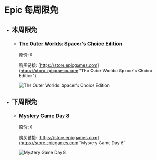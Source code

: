 # Epic 每周限免

- ## 本周限免


  - ### [The Outer Worlds: Spacer's Choice Edition](https://store.epicgames.com "The Outer Worlds: Spacer's Choice Edition")

    原价: 0

    购买链接: [https://store.epicgames.com](https://store.epicgames.com "The Outer Worlds: Spacer's Choice Edition")

    ![The Outer Worlds: Spacer's Choice Edition](https://cdn1.epicgames.com/offer/d5241c76f178492ea1540fce45616757/Free-Game-7-teaser_1920x1080-e685b285c9adef69fc763e9aae81b33c)


- ## 下周限免


  - ### [Mystery Game Day 8](https://store.epicgames.com "Mystery Game Day 8")

    原价: 0

    购买链接: [https://store.epicgames.com](https://store.epicgames.com "Mystery Game Day 8")

    ![Mystery Game Day 8](https://cdn1.epicgames.com/offer/d5241c76f178492ea1540fce45616757/Free-Game-8-teaser_1920x1080-c31f1e5edde1dd7bbfac692800a81d33)

